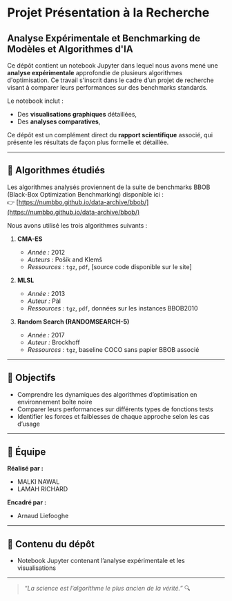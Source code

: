 # Projet Présentation à la Recherche

## Analyse Expérimentale et Benchmarking de Modèles et Algorithmes d'IA

Ce dépôt contient un notebook Jupyter dans lequel nous avons mené une **analyse expérimentale** approfondie de plusieurs algorithmes d'optimisation. Ce travail s'inscrit dans le cadre d’un projet de recherche visant à comparer leurs performances sur des benchmarks standards.

Le notebook inclut :
- Des **visualisations graphiques** détaillées,
- Des **analyses comparatives**,

Ce dépôt est un complément direct du **rapport scientifique** associé, qui présente les résultats de façon plus formelle et détaillée.

---

## 📌 Algorithmes étudiés

Les algorithmes analysés proviennent de la suite de benchmarks BBOB (Black-Box Optimization Benchmarking) disponible ici :  
👉 [https://numbbo.github.io/data-archive/bbob/](https://numbbo.github.io/data-archive/bbob/)

Nous avons utilisé les trois algorithmes suivants :

1. **CMA-ES**  
   - *Année :* 2012  
   - *Auteurs :* Pošík and Klemš  
   - *Ressources :* `tgz`, `pdf`, [source code disponible sur le site]

2. **MLSL**  
   - *Année :* 2013  
   - *Auteur :* Pàl  
   - *Ressources :* `tgz`, `pdf`, données sur les instances BBOB2010

3. **Random Search (RANDOMSEARCH-5)**  
   - *Année :* 2017  
   - *Auteur :* Brockhoff  
   - *Ressources :* `tgz`, baseline COCO sans papier BBOB associé

---

## 🧠 Objectifs

- Comprendre les dynamiques des algorithmes d’optimisation en environnement boîte noire
- Comparer leurs performances sur différents types de fonctions tests
- Identifier les forces et faiblesses de chaque approche selon les cas d’usage

---

## 👥 Équipe

**Réalisé par :**
-   MALKI NAWAL
-   LAMAH RICHARD

**Encadré par :**
-   Arnaud Liefooghe

---

## 📁 Contenu du dépôt

- Notebook Jupyter contenant l’analyse expérimentale et les visualisations

---

> _“La science est l’algorithme le plus ancien de la vérité.”_ 🔍
